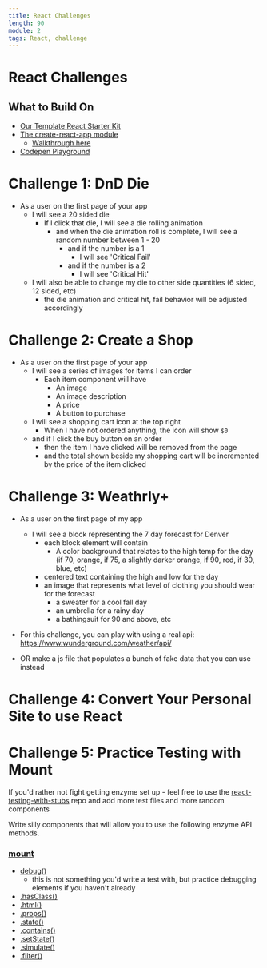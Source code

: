 ```yaml
---
title: React Challenges
length: 90
module: 2
tags: React, challenge
---
```


# React Challenges

## What to Build On

- [Our Template React Starter Kit](https://github.com/turingschool-examples/react-starter-kit)
- [The create-react-app module](https://github.com/facebookincubator/create-react-app)
  - [Walkthrough here](http://frontend.turing.io/lessons/unit-testing-react.html)
- [Codepen Playground](http://codepen.io/chriscoyier/pen/BGFhn)

# Challenge 1: DnD Die

- As a user on the first page of your app
  - I will see a 20 sided die
    - If I click that die, I will see a die rolling animation
      - and when the die animation roll is complete, I will see a random number between 1 - 20
        - and if the number is a 1
          - I will see 'Critical Fail'
        - and if the number is a 2
          - I will see 'Critical Hit'
  - I will also be able to change my die to other side quantities (6 sided, 12 sided, etc)
    - the die animation and critical hit, fail behavior will be adjusted accordingly

# Challenge 2: Create a Shop

- As a user on the first page of your app
  - I will see a series of images for items I can order
    - Each item component will have
      - An image
      - An image description
      - A price
      - A button to purchase
  - I will see a shopping cart icon at the top right
    - When I have not ordered anything, the icon will show `$0`
  - and if I click the buy button on an order
    - then the item I have clicked will be removed from the page
    - and the total shown beside my shopping cart will be incremented by the price of the item clicked

# Challenge 3: Weathrly+

- As a user on the first page of my app
  - I will see a block representing the 7 day forecast for Denver
    - each block element will contain
      - A color background that relates to the high temp for the day (if 70, orange, if 75, a slightly darker orange, if 90, red, if 30, blue, etc)
    - centered text containing the high and low for the day
    - an image that represents what level of clothing you should wear for the forecast
      - a sweater for a cool fall day
      - an umbrella for a rainy day
      - a bathingsuit for 90 and above, etc

- For this challenge, you can play with using a real api: https://www.wunderground.com/weather/api/
- OR make a js file that populates a bunch of fake data that you can use instead

# Challenge 4: Convert Your Personal Site to use React

# Challenge 5: Practice Testing with Mount

If you'd rather not fight getting enzyme set up - feel free to use the [react-testing-with-stubs](https://github.com/turingschool-examples/react-testing-with-stubs) repo and add more test files and more random components

Write silly components that will allow you to use the following enzyme API methods.

### [mount](http://airbnb.io/enzyme/docs/api/mount.html)

- [debug()](http://airbnb.io/enzyme/docs/api/ReactWrapper/debug.html)
  - this is not something you'd write a test with, but practice debugging elements if you haven't already
- [.hasClass()](http://airbnb.io/enzyme/docs/api/ReactWrapper/hasClass.html)
- [.html()](http://airbnb.io/enzyme/docs/api/ReactWrapper/html.html)
- [.props()](http://airbnb.io/enzyme/docs/api/ReactWrapper/props.html)
- [.state()](http://airbnb.io/enzyme/docs/api/ReactWrapper/state.html)
- [.contains()](http://airbnb.io/enzyme/docs/api/ReactWrapper/contains.html)
- [.setState()](http://airbnb.io/enzyme/docs/api/ReactWrapper/setState.html)
- [.simulate()](http://airbnb.io/enzyme/docs/api/ReactWrapper/simulate.html)
- [.filter()](http://airbnb.io/enzyme/docs/api/ReactWrapper/filter.html)
 